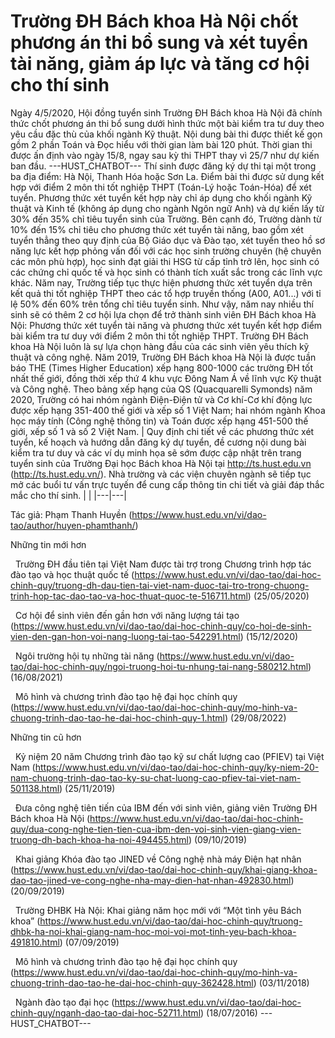 # Trường ĐH Bách khoa Hà Nội chốt phương án thi bổ sung và xét tuyển tài năng, giảm áp lực và tăng cơ hội cho thí sinh

Ngày 4/5/2020, Hội đồng tuyển sinh Trường ĐH Bách khoa Hà Nội đã chính thức chốt phương án thi bổ sung dưới hình thức một bài kiểm tra tư duy theo yêu cầu đặc thù của khối ngành Kỹ thuật.
Nội dung bài thi được thiết kế gọn gồm 2 phần Toán và Đọc hiểu với thời gian làm bài 120 phút. Thời gian thi được ấn định vào ngày 15/8, ngay sau kỳ thi THPT thay vì 25/7 như dự kiến ban đầu. 
 ---HUST_CHATBOT---
Thí sinh được đăng ký dự thi tại một trong ba địa điểm: Hà Nội, Thanh Hóa hoặc Sơn La. Điểm bài thi được sử dụng kết hợp với điểm 2 môn thi tốt nghiệp THPT (Toán-Lý hoặc Toán-Hóa) để xét tuyển. Phương thức xét tuyển kết hợp này chỉ áp dụng cho khối ngành Kỹ thuật và Kinh tế (không áp dụng cho ngành Ngôn ngữ Anh) và dự kiến lấy từ 30% đến 35% chỉ tiêu tuyển sinh của Trường. Bên cạnh đó, Trường dành từ 10% đến 15% chỉ tiêu cho phương thức xét tuyển tài năng, bao gồm xét tuyển thẳng theo quy định của Bộ Giáo dục và Đào tạo, xét tuyển theo hồ sơ năng lực kết hợp phỏng vấn đối với các học sinh trường chuyên (hệ chuyên các môn phù hợp), học sinh đạt giải thi HSG từ cấp tỉnh trở lên, học sinh có các chứng chỉ quốc tế và học sinh có thành tích xuất sắc trong các lĩnh vực khác. Năm nay, Trường tiếp tục thực hiện phương thức xét tuyển dựa trên kết quả thi tốt nghiệp THPT theo các tổ hợp truyền thống (A00, A01...) với tỉ lệ 50% đến 60% trên tổng chỉ tiêu tuyển sinh. Như vậy, năm nay nhiều thí sinh sẽ có thêm 2 cơ hội lựa chọn để trở thành sinh viên ĐH Bách khoa Hà Nội: Phương thức xét tuyển tài năng và phương thức xét tuyển kết hợp điểm bài kiểm tra tư duy với điểm 2 môn thi tốt nghiệp THPT. Trường ĐH Bách khoa Hà Nội luôn là sự lựa chọn hàng đầu của các sinh viên yêu thích kỹ thuật và công nghệ. Năm 2019, Trường ĐH Bách khoa Hà Nội là được tuần báo THE (Times Higher Education) xếp hạng 800-1000 các trường ĐH tốt nhất thế giới, đồng thời xếp thứ 4 khu vực Đông Nam Á về lĩnh vực Kỹ thuật và Công nghệ. Theo bảng xếp hạng của QS (Quacquarelli Symonds) năm 2020, Trường có hai nhóm ngành Điện-Điện tử và Cơ khí-Cơ khí động lực được xếp hạng 351-400 thế giới và xếp số 1 Việt Nam; hai nhóm ngành Khoa học máy tính (Công nghệ thông tin) và Toán được xếp hạng 451-500 thế giới, xếp số 1 và số 2 Việt Nam. | Quy định chi tiết về các phương thức xét tuyển, kế hoạch và hướng dẫn đăng ký dự tuyển, đề cương nội dung bài kiểm tra tư duy và các ví dụ minh họa sẽ sớm được cập nhật trên trang tuyển sinh của Trường Đại học Bách khoa Hà Nội tại http://ts.hust.edu.vn (http://ts.hust.edu.vn/). Nhà trường và các viện chuyên ngành sẽ tiếp tục mở các buổi tư vấn trực tuyến để cung cấp thông tin chi tiết và giải đáp thắc mắc cho thí sinh. |  |
|---|---|

Tác giả: Phạm Thanh Huyền (https://www.hust.edu.vn/vi/dao-tao/author/huyen-phamthanh/)

Những tin mới hơn

 
Trường ĐH đầu tiên tại Việt Nam được tài trợ trong Chương trình hợp tác đào tạo và học thuật quốc tế (https://www.hust.edu.vn/vi/dao-tao/dai-hoc-chinh-quy/truong-dh-dau-tien-tai-viet-nam-duoc-tai-tro-trong-chuong-trinh-hop-tac-dao-tao-va-hoc-thuat-quoc-te-516711.html)
(25/05/2020)

 
Cơ hội để sinh viên đến gần hơn với năng lượng tái tạo (https://www.hust.edu.vn/vi/dao-tao/dai-hoc-chinh-quy/co-hoi-de-sinh-vien-den-gan-hon-voi-nang-luong-tai-tao-542291.html)
(15/12/2020)

 
Ngôi trường hội tụ những tài năng (https://www.hust.edu.vn/vi/dao-tao/dai-hoc-chinh-quy/ngoi-truong-hoi-tu-nhung-tai-nang-580212.html)
(16/08/2021)

 
Mô hình và chương trình đào tạo hệ đại học chính quy (https://www.hust.edu.vn/vi/dao-tao/dai-hoc-chinh-quy/mo-hinh-va-chuong-trinh-dao-tao-he-dai-hoc-chinh-quy-1.html)
(29/08/2022)

Những tin cũ hơn

 
Kỷ niệm 20 năm Chương trình đào tạo kỹ sư chất lượng cao (PFIEV) tại Việt Nam (https://www.hust.edu.vn/vi/dao-tao/dai-hoc-chinh-quy/ky-niem-20-nam-chuong-trinh-dao-tao-ky-su-chat-luong-cao-pfiev-tai-viet-nam-501138.html)
(25/11/2019)

 
Đưa công nghệ tiên tiến của IBM đến với sinh viên, giảng viên Trường ĐH Bách khoa Hà Nội (https://www.hust.edu.vn/vi/dao-tao/dai-hoc-chinh-quy/dua-cong-nghe-tien-tien-cua-ibm-den-voi-sinh-vien-giang-vien-truong-dh-bach-khoa-ha-noi-494455.html)
(09/10/2019)

 
Khai giảng Khóa đào tạo JINED về Công nghệ nhà máy Điện hạt nhân (https://www.hust.edu.vn/vi/dao-tao/dai-hoc-chinh-quy/khai-giang-khoa-dao-tao-jined-ve-cong-nghe-nha-may-dien-hat-nhan-492830.html)
(20/09/2019)

 
Trường ĐHBK Hà Nội: Khai giảng năm học mới với “Một tình yêu Bách khoa” (https://www.hust.edu.vn/vi/dao-tao/dai-hoc-chinh-quy/truong-dhbk-ha-noi-khai-giang-nam-hoc-moi-voi-mot-tinh-yeu-bach-khoa-491810.html)
(07/09/2019)

 
Mô hình và chương trình đào tạo hệ đại học chính quy (https://www.hust.edu.vn/vi/dao-tao/dai-hoc-chinh-quy/mo-hinh-va-chuong-trinh-dao-tao-he-dai-hoc-chinh-quy-362428.html)
(03/11/2018)

 
Ngành đào tạo đại học (https://www.hust.edu.vn/vi/dao-tao/dai-hoc-chinh-quy/nganh-dao-tao-dai-hoc-52711.html)
(18/07/2016) 
 ---HUST_CHATBOT---